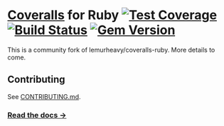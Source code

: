 # [Coveralls](http://coveralls.io) for Ruby [![Test Coverage](https://coveralls.io/repos/lemurheavy/coveralls-ruby/badge.svg?branch=master)](https://coveralls.io/r/lemurheavy/coveralls-ruby) [![Build Status](https://secure.travis-ci.org/lemurheavy/coveralls-ruby.svg?branch=master)](https://travis-ci.org/lemurheavy/coveralls-ruby) [![Gem Version](https://badge.fury.io/rb/coveralls.svg)](http://badge.fury.io/rb/coveralls)

This is a community fork of  lemurheavy/coveralls-ruby. More details to come.

## Contributing

See [CONTRIBUTING.md](https://github.com/Coveralls-Community/coveralls-ruby/blob/master/CONTRIBUTING.md).

### [Read the docs &rarr;](https://docs.coveralls.io/ruby-on-rails)